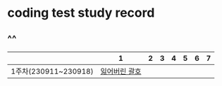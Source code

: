 # coding test study record
## ^^
| |1|2|3|4|5|6|7 |
|:-:|:-:|:-:|:-:|:-:|:-:|:-:|:-:|
|1주차(230911~230918)|[잃어버린 괄호](https://github.com/ksssmm/codingtest/blob/master/contents/1week-1.md)
